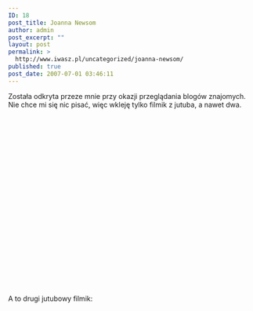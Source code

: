 ```yaml
---
ID: 18
post_title: Joanna Newsom
author: admin
post_excerpt: ""
layout: post
permalink: >
  http://www.iwasz.pl/uncategorized/joanna-newsom/
published: true
post_date: 2007-07-01 03:46:11
---
```

<p>Została odkryta przeze mnie przy okazji przeglądania blogów znajomych. Nie chce mi się nic pisać, więc wkleję tylko filmik z jutuba, a nawet dwa.<p>
<object width="425" height="350"><param name="movie" value="http://www.youtube.com/v/KcHjAUhtSrk"></param><param name="wmode" value="transparent"></param><embed src="http://www.youtube.com/v/KcHjAUhtSrk" type="application/x-shockwave-flash" wmode="transparent" width="425" height="350"></embed></object>
<p>A to drugi jutubowy filmik:</p>
<object width="425" height="350"><param name="movie" value="http://www.youtube.com/v/A45s839vSqE"></param><param name="wmode" value="transparent"></param><embed src="http://www.youtube.com/v/A45s839vSqE" type="application/x-shockwave-flash" wmode="transparent" width="425" height="350"></embed></object>